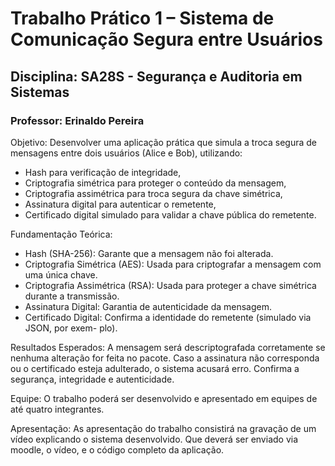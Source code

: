# Trabalho Prático 1 – Sistema de Comunicação Segura entre Usuários

## Disciplina: SA28S - Segurança e Auditoria em Sistemas

### Professor: Erinaldo Pereira

Objetivo: Desenvolver uma aplicação prática que simula a troca segura de mensagens entre dois usuários (Alice e Bob), utilizando:
- Hash para verificação de integridade,
- Criptografia simétrica para proteger o conteúdo da mensagem,
- Criptografia assimétrica para troca segura da chave simétrica,
- Assinatura digital para autenticar o remetente,
- Certificado digital simulado para validar a chave pública do remetente.

Fundamentação Teórica:
- Hash (SHA-256): Garante que a mensagem não foi alterada.
- Criptografia Simétrica (AES): Usada para criptografar a mensagem com uma única chave.
- Criptografia Assimétrica (RSA): Usada para proteger a chave simétrica durante a transmissão.
- Assinatura Digital: Garantia de autenticidade da mensagem.
- Certificado Digital: Confirma a identidade do remetente (simulado via JSON, por exem-
plo).

Resultados Esperados: A mensagem será descriptografada corretamente se nenhuma alteração for feita no pacote.
Caso a assinatura não corresponda ou o certificado esteja adulterado, o sistema acusará erro.
Confirma a segurança, integridade e autenticidade.

Equipe: O trabalho poderá ser desenvolvido e apresentado em equipes de até quatro integrantes.

Apresentação: As apresentação do trabalho consistirá na gravação de um vídeo explicando o sistema desenvolvido. Que deverá ser enviado via moodle, o vídeo, e o código completo da  aplicação.
